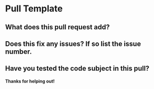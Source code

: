 # Pull Template

## What does this pull request add?

## Does this fix any issues? If so list the issue number.

## Have you tested the code subject in this pull?


#### Thanks for helping out!
